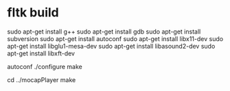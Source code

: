 
fltk build
===

sudo apt-get install g++
sudo apt-get install gdb
sudo apt-get install subversion
sudo apt-get install autoconf
sudo apt-get install libx11-dev
sudo apt-get install libglu1-mesa-dev
sudo apt-get install libasound2-dev
sudo apt-get install libxft-dev

autoconf
./configure
make


cd ../mocapPlayer
make

